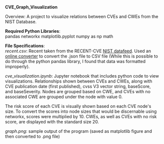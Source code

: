 **CVE_Graph_Visualization**

Overview: A project to visualize relations between CVEs and CWEs from the NIST Database.

**Required Python Libraries**:   
pandas 
networkx 
matplotlib.pyplot
numpy as np
math

**File Specifications**:  
*recent.csv*: Recent taken from the RECENT-CVE [NIST datafeed](https://nvd.nist.gov/vuln/data-feeds). Used an [online converter](https://data.page/json/csv)
to convert the .json file to CSV file (While this is possible to do through the python pandas library, I found that data was formatted improperly). 

*cve_visualization.ipynb*: Jupyter notebook that includes python code to view visualizations. Relationships shown between CVEs and CWEs, along with 
CVE publication date (first published), cvss V3 vector string, baseScore, and baseSeverity. Nodes are grouped based on CWE, and CVEs with no associated 
CWE are grouped under the node with value 0. 

The risk score of each CVE is visually shown based on each CVE node's size. To convert the scores into node sizes that would be discernable using 
networkx, scores were multiplied by 10. CWEs, as well as CVEs with no risk score, are displayed with the standard size 20. 

*graph.png*: sample output of the program (saved as matplotlib figure and then converted to .png file) 
